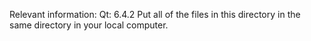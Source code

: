 Relevant information:
  Qt: 6.4.2
  Put all of the files in this directory in the same directory in your local computer.
